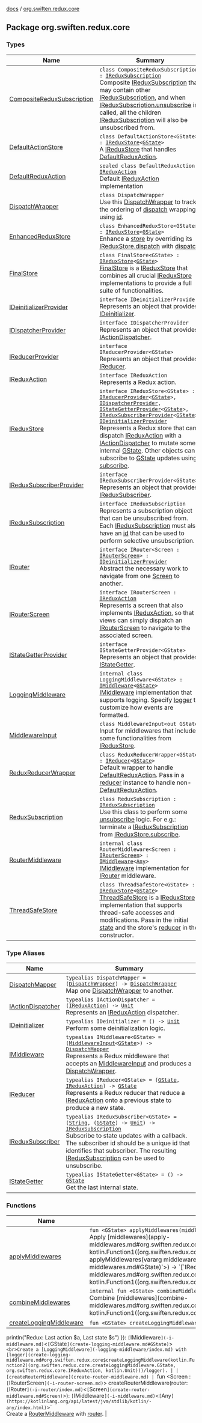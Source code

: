 [docs](../index.md) / [org.swiften.redux.core](./index.md)

## Package org.swiften.redux.core

### Types

| Name | Summary |
|---|---|
| [CompositeReduxSubscription](-composite-redux-subscription/index.md) | `class CompositeReduxSubscription : `[`IReduxSubscription`](-i-redux-subscription/index.md)<br>Composite [IReduxSubscription](-i-redux-subscription/index.md) that may contain other [IReduxSubscription](-i-redux-subscription/index.md), and when [IReduxSubscription.unsubscribe](-i-redux-subscription/unsubscribe.md) is called, all the children [IReduxSubscription](-i-redux-subscription/index.md) will also be unsubscribed from. |
| [DefaultActionStore](-default-action-store/index.md) | `class DefaultActionStore<GState> : `[`IReduxStore`](-i-redux-store.md)`<`[`GState`](-default-action-store/index.md#GState)`>`<br>A [IReduxStore](-i-redux-store.md) that handles [DefaultReduxAction](-default-redux-action/index.md). |
| [DefaultReduxAction](-default-redux-action/index.md) | `sealed class DefaultReduxAction : `[`IReduxAction`](-i-redux-action.md)<br>Default [IReduxAction](-i-redux-action.md) implementation |
| [DispatchWrapper](-dispatch-wrapper/index.md) | `class DispatchWrapper`<br>Use this [DispatchWrapper](-dispatch-wrapper/index.md) to track the ordering of [dispatch](-dispatch-wrapper/dispatch.md) wrapping using [id](-dispatch-wrapper/id.md). |
| [EnhancedReduxStore](-enhanced-redux-store/index.md) | `class EnhancedReduxStore<GState> : `[`IReduxStore`](-i-redux-store.md)`<`[`GState`](-enhanced-redux-store/index.md#GState)`>`<br>Enhance a [store](-enhanced-redux-store/store.md) by overriding its [IReduxStore.dispatch](-i-dispatcher-provider/dispatch.md) with [dispatch](-enhanced-redux-store/dispatch.md). |
| [FinalStore](-final-store/index.md) | `class FinalStore<GState> : `[`IReduxStore`](-i-redux-store.md)`<`[`GState`](-final-store/index.md#GState)`>`<br>[FinalStore](-final-store/index.md) is a [IReduxStore](-i-redux-store.md) that combines all crucial [IReduxStore](-i-redux-store.md) implementations to provide a full suite of functionalities. |
| [IDeinitializerProvider](-i-deinitializer-provider/index.md) | `interface IDeinitializerProvider`<br>Represents an object that provides [IDeinitializer](-i-deinitializer.md). |
| [IDispatcherProvider](-i-dispatcher-provider/index.md) | `interface IDispatcherProvider`<br>Represents an object that provides [IActionDispatcher](-i-action-dispatcher.md). |
| [IReducerProvider](-i-reducer-provider/index.md) | `interface IReducerProvider<GState>`<br>Represents an object that provides [IReducer](-i-reducer.md). |
| [IReduxAction](-i-redux-action.md) | `interface IReduxAction`<br>Represents a Redux action. |
| [IReduxStore](-i-redux-store.md) | `interface IReduxStore<GState> : `[`IReducerProvider`](-i-reducer-provider/index.md)`<`[`GState`](-i-redux-store.md#GState)`>, `[`IDispatcherProvider`](-i-dispatcher-provider/index.md)`, `[`IStateGetterProvider`](-i-state-getter-provider/index.md)`<`[`GState`](-i-redux-store.md#GState)`>, `[`IReduxSubscriberProvider`](-i-redux-subscriber-provider/index.md)`<`[`GState`](-i-redux-store.md#GState)`>, `[`IDeinitializerProvider`](-i-deinitializer-provider/index.md)<br>Represents a Redux store that can dispatch [IReduxAction](-i-redux-action.md) with a [IActionDispatcher](-i-action-dispatcher.md) to mutate some internal [GState](-i-redux-store.md#GState). Other objects can subscribe to [GState](-i-redux-store.md#GState) updates using [subscribe](-i-redux-subscriber-provider/subscribe.md). |
| [IReduxSubscriberProvider](-i-redux-subscriber-provider/index.md) | `interface IReduxSubscriberProvider<GState>`<br>Represents an object that provides [IReduxSubscriber](-i-redux-subscriber.md). |
| [IReduxSubscription](-i-redux-subscription/index.md) | `interface IReduxSubscription`<br>Represents a subscription object that can be unsubscribed from. Each [IReduxSubscription](-i-redux-subscription/index.md) must also have an [id](-i-redux-subscription/id.md) that can be used to perform selective unsubscription. |
| [IRouter](-i-router/index.md) | `interface IRouter<Screen : `[`IRouterScreen`](-i-router-screen.md)`> : `[`IDeinitializerProvider`](-i-deinitializer-provider/index.md)<br>Abstract the necessary work to navigate from one [Screen](-i-router/index.md#Screen) to another. |
| [IRouterScreen](-i-router-screen.md) | `interface IRouterScreen : `[`IReduxAction`](-i-redux-action.md)<br>Represents a screen that also implements [IReduxAction](-i-redux-action.md), so that views can simply dispatch an [IRouterScreen](-i-router-screen.md) to navigate to the associated screen. |
| [IStateGetterProvider](-i-state-getter-provider/index.md) | `interface IStateGetterProvider<GState>`<br>Represents an object that provides [IStateGetter](-i-state-getter.md). |
| [LoggingMiddleware](-logging-middleware/index.md) | `internal class LoggingMiddleware<GState> : `[`IMiddleware`](-i-middleware.md)`<`[`GState`](-logging-middleware/index.md#GState)`>`<br>[IMiddleware](-i-middleware.md) implementation that supports logging. Specify [logger](-logging-middleware/logger.md) to customize how events are formatted. |
| [MiddlewareInput](-middleware-input/index.md) | `class MiddlewareInput<out GState>`<br>Input for middlewares that includes some functionalities from [IReduxStore](-i-redux-store.md). |
| [ReduxReducerWrapper](-redux-reducer-wrapper/index.md) | `class ReduxReducerWrapper<GState> : `[`IReducer`](-i-reducer.md)`<`[`GState`](-redux-reducer-wrapper/index.md#GState)`>`<br>Default wrapper to handle [DefaultReduxAction](-default-redux-action/index.md). Pass in a [reducer](-redux-reducer-wrapper/reducer.md) instance to handle non- [DefaultReduxAction](-default-redux-action/index.md). |
| [ReduxSubscription](-redux-subscription/index.md) | `class ReduxSubscription : `[`IReduxSubscription`](-i-redux-subscription/index.md)<br>Use this class to perform some [unsubscribe](-redux-subscription/unsubscribe.md) logic. For e.g.: terminate a [IReduxSubscription](-i-redux-subscription/index.md) from [IReduxStore.subscribe](-i-redux-subscriber-provider/subscribe.md). |
| [RouterMiddleware](-router-middleware/index.md) | `internal class RouterMiddleware<Screen : `[`IRouterScreen`](-i-router-screen.md)`> : `[`IMiddleware`](-i-middleware.md)`<`[`Any`](https://kotlinlang.org/api/latest/jvm/stdlib/kotlin/-any/index.html)`>`<br>[IMiddleware](-i-middleware.md) implementation for [IRouter](-i-router/index.md) middleware. |
| [ThreadSafeStore](-thread-safe-store/index.md) | `class ThreadSafeStore<GState> : `[`IReduxStore`](-i-redux-store.md)`<`[`GState`](-thread-safe-store/index.md#GState)`>`<br>[ThreadSafeStore](-thread-safe-store/index.md) is a [IReduxStore](-i-redux-store.md) implementation that supports thread-safe accesses and modifications. Pass in the initial [state](-thread-safe-store/state.md) and the store's [reducer](-thread-safe-store/reducer.md) in the constructor. |

### Type Aliases

| Name | Summary |
|---|---|
| [DispatchMapper](-dispatch-mapper.md) | `typealias DispatchMapper = (`[`DispatchWrapper`](-dispatch-wrapper/index.md)`) -> `[`DispatchWrapper`](-dispatch-wrapper/index.md)<br>Map one [DispatchWrapper](-dispatch-wrapper/index.md) to another. |
| [IActionDispatcher](-i-action-dispatcher.md) | `typealias IActionDispatcher = (`[`IReduxAction`](-i-redux-action.md)`) -> `[`Unit`](https://kotlinlang.org/api/latest/jvm/stdlib/kotlin/-unit/index.html)<br>Represents an [IReduxAction](-i-redux-action.md) dispatcher. |
| [IDeinitializer](-i-deinitializer.md) | `typealias IDeinitializer = () -> `[`Unit`](https://kotlinlang.org/api/latest/jvm/stdlib/kotlin/-unit/index.html)<br>Perform some deinitialization logic. |
| [IMiddleware](-i-middleware.md) | `typealias IMiddleware<GState> = (`[`MiddlewareInput`](-middleware-input/index.md)`<`[`GState`](-i-middleware.md#GState)`>) -> `[`DispatchMapper`](-dispatch-mapper.md)<br>Represents a Redux middleware that accepts an [MiddlewareInput](-middleware-input/index.md) and produces a [DispatchWrapper](-dispatch-wrapper/index.md). |
| [IReducer](-i-reducer.md) | `typealias IReducer<GState> = (`[`GState`](-i-reducer.md#GState)`, `[`IReduxAction`](-i-redux-action.md)`) -> `[`GState`](-i-reducer.md#GState)<br>Represents a Redux reducer that reduce a [IReduxAction](-i-redux-action.md) onto a previous state to produce a new state. |
| [IReduxSubscriber](-i-redux-subscriber.md) | `typealias IReduxSubscriber<GState> = (`[`String`](https://kotlinlang.org/api/latest/jvm/stdlib/kotlin/-string/index.html)`, (`[`GState`](-i-redux-subscriber.md#GState)`) -> `[`Unit`](https://kotlinlang.org/api/latest/jvm/stdlib/kotlin/-unit/index.html)`) -> `[`IReduxSubscription`](-i-redux-subscription/index.md)<br>Subscribe to state updates with a callback. The subscriber id should be a unique id that identifies that subscriber. The resulting [IReduxSubscription](-i-redux-subscription/index.md) can be used to unsubscribe. |
| [IStateGetter](-i-state-getter.md) | `typealias IStateGetter<GState> = () -> `[`GState`](-i-state-getter.md#GState)<br>Get the last internal state. |

### Functions

| Name | Summary |
|---|---|
| [applyMiddlewares](apply-middlewares.md) | `fun <GState> applyMiddlewares(middlewares: `[`Collection`](https://kotlinlang.org/api/latest/jvm/stdlib/kotlin.collections/-collection/index.html)`<`[`IMiddleware`](-i-middleware.md)`<`[`GState`](apply-middlewares.md#GState)`>>): (`[`IReduxStore`](-i-redux-store.md)`<`[`GState`](apply-middlewares.md#GState)`>) -> `[`IReduxStore`](-i-redux-store.md)`<`[`GState`](apply-middlewares.md#GState)`>`<br>Apply [middlewares](apply-middlewares.md#org.swiften.redux.core$applyMiddlewares(kotlin.collections.Collection((kotlin.Function1((org.swiften.redux.core.MiddlewareInput((org.swiften.redux.core.applyMiddlewares.GState)), kotlin.Function1((org.swiften.redux.core.DispatchWrapper, )))))))/middlewares) to a [IReduxStore](-i-redux-store.md) instance to get an enhanced [IReduxStore](-i-redux-store.md)`fun <GState> applyMiddlewares(vararg middlewares: `[`IMiddleware`](-i-middleware.md)`<`[`GState`](apply-middlewares.md#GState)`>): (`[`IReduxStore`](-i-redux-store.md)`<`[`GState`](apply-middlewares.md#GState)`>) -> `[`IReduxStore`](-i-redux-store.md)`<`[`GState`](apply-middlewares.md#GState)`>`<br>Apply [middlewares](apply-middlewares.md#org.swiften.redux.core$applyMiddlewares(kotlin.Array((kotlin.Function1((org.swiften.redux.core.MiddlewareInput((org.swiften.redux.core.applyMiddlewares.GState)), kotlin.Function1((org.swiften.redux.core.DispatchWrapper, )))))))/middlewares) to a [IReduxStore](-i-redux-store.md) instance. This is a convenience method that uses varargs. |
| [combineMiddlewares](combine-middlewares.md) | `internal fun <GState> combineMiddlewares(middlewares: `[`Collection`](https://kotlinlang.org/api/latest/jvm/stdlib/kotlin.collections/-collection/index.html)`<`[`IMiddleware`](-i-middleware.md)`<`[`GState`](combine-middlewares.md#GState)`>>): (`[`IReduxStore`](-i-redux-store.md)`<`[`GState`](combine-middlewares.md#GState)`>) -> `[`DispatchWrapper`](-dispatch-wrapper/index.md)<br>Combine [middlewares](combine-middlewares.md#org.swiften.redux.core$combineMiddlewares(kotlin.collections.Collection((kotlin.Function1((org.swiften.redux.core.MiddlewareInput((org.swiften.redux.core.combineMiddlewares.GState)), kotlin.Function1((org.swiften.redux.core.DispatchWrapper, )))))))/middlewares) into a master [IMiddleware](-i-middleware.md) and apply it to a [IReduxStore.dispatch](-i-dispatcher-provider/dispatch.md) to produce a [DispatchWrapper](-dispatch-wrapper/index.md). |
| [createLoggingMiddleware](create-logging-middleware.md) | `fun <GState> createLoggingMiddleware(logger: (`[`GState`](create-logging-middleware.md#GState)`, `[`IReduxAction`](-i-redux-action.md)`?) -> `[`Unit`](https://kotlinlang.org/api/latest/jvm/stdlib/kotlin/-unit/index.html)` = { s, a ->
println("Redux: Last action $a, Last state $s")
}): `[`IMiddleware`](-i-middleware.md)`<`[`GState`](create-logging-middleware.md#GState)`>`<br>Create a [LoggingMiddleware](-logging-middleware/index.md) with [logger](create-logging-middleware.md#org.swiften.redux.core$createLoggingMiddleware(kotlin.Function2((org.swiften.redux.core.createLoggingMiddleware.GState, org.swiften.redux.core.IReduxAction, kotlin.Unit)))/logger). |
| [createRouterMiddleware](create-router-middleware.md) | `fun <Screen : `[`IRouterScreen`](-i-router-screen.md)`> createRouterMiddleware(router: `[`IRouter`](-i-router/index.md)`<`[`Screen`](create-router-middleware.md#Screen)`>): `[`IMiddleware`](-i-middleware.md)`<`[`Any`](https://kotlinlang.org/api/latest/jvm/stdlib/kotlin/-any/index.html)`>`<br>Create a [RouterMiddleware](-router-middleware/index.md) with [router](create-router-middleware.md#org.swiften.redux.core$createRouterMiddleware(org.swiften.redux.core.IRouter((org.swiften.redux.core.createRouterMiddleware.Screen)))/router). |
